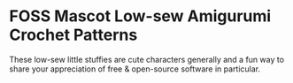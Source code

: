 <!-- README.md -->
<!--
SPDX-FileCopyrightText:  2022 Joseph Engelhardt <subvisser5@gmail.com>
SPDX-License-Identifier: CC-BY-SA-4.0
-->

# FOSS Mascot Low-sew Amigurumi Crochet Patterns

These low-sew little stuffies are cute characters generally and a fun way to share your appreciation of free & open-source software in particular.

